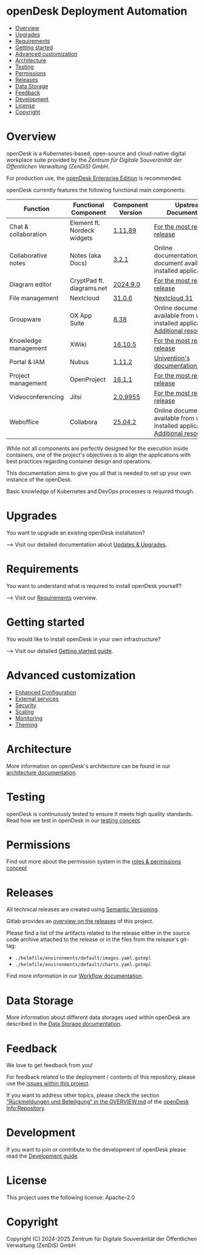 <!--
SPDX-FileCopyrightText: 2024 Zentrum für Digitale Souveränität der Öffentlichen Verwaltung (ZenDiS) GmbH
SPDX-FileCopyrightText: 2024 Bundesministerium des Innern und für Heimat, PG ZenDiS "Projektgruppe für Aufbau ZenDiS"
SPDX-License-Identifier: Apache-2.0
-->

<h1>openDesk Deployment Automation</h1>

<!-- TOC -->
* [Overview](#overview)
* [Upgrades](#upgrades)
* [Requirements](#requirements)
* [Getting started](#getting-started)
* [Advanced customization](#advanced-customization)
* [Architecture](#architecture)
* [Testing](#testing)
* [Permissions](#permissions)
* [Releases](#releases)
* [Data Storage](#data-storage)
* [Feedback](#feedback)
* [Development](#development)
* [License](#license)
* [Copyright](#copyright)
<!-- TOC -->

# Overview

openDesk is a Kubernetes-based, open-source and cloud-native digital workplace suite provided by the
*Zentrum für Digitale Souveränität der Öffentlichen Verwaltung (ZenDiS) GmbH*.

For production use, the [openDesk Enterprise Edition](./README-EE.md) is recommended.

openDesk currently features the following functional main components:

| Function             | Functional Component        | Component<br/>Version                                                                                                         | Upstream Documentation                                                                                                                |
|----------------------|-----------------------------|-------------------------------------------------------------------------------------------------------------------------------|---------------------------------------------------------------------------------------------------------------------------------------|
| Chat & collaboration | Element ft. Nordeck widgets | [1.11.89](https://github.com/element-hq/element-desktop/releases/tag/v1.11.89)                                                | [For the most recent release](https://element.io/user-guide)                                                                          |
| Collaborative notes  | Notes (aka Docs)            | [3.2.1](https://github.com/suitenumerique/docs/releases/tag/v3.2.1)                                                           | Online documentation/welcome document available in installed application                                                              |
| Diagram editor       | CryptPad ft. diagrams.net   | [2024.9.0](https://github.com/cryptpad/cryptpad/releases/tag/2024.9.0)                                                        | [For the most recent release](https://docs.cryptpad.org/en/)                                                                          |
| File management      | Nextcloud                   | [31.0.6](https://nextcloud.com/de/changelog/#31-0-6)                                                                          | [Nextcloud 31](https://docs.nextcloud.com/)                                                                                           |
| Groupware            | OX App Suite                | [8.38](https://documentation.open-xchange.com/appsuite/releases/8.38/)                                                        | Online documentation available from within the installed application; [Additional resources](https://documentation.open-xchange.com/) |
| Knowledge management | XWiki                       | [16.10.5](https://www.xwiki.org/xwiki/bin/view/ReleaseNotes/Data/XWiki/16.10.5/)                                              | [For the most recent release](https://www.xwiki.org/xwiki/bin/view/Documentation)                                                     |
| Portal & IAM         | Nubus                       | [1.11.2](https://docs.software-univention.de/nubus-kubernetes-release-notes/1.x/en/changelog.html#version-1-11-2-2025-07-10) | [Univention's documentation website](https://docs.software-univention.de/n/en/nubus.html)                                             |
| Project management   | OpenProject                 | [16.1.1](https://www.openproject.org/docs/release-notes/16-1-1/)                                                              | [For the most recent release](https://www.openproject.org/docs/user-guide/)                                                           |
| Videoconferencing    | Jitsi                       | [2.0.9955](https://github.com/jitsi/jitsi-meet/releases/tag/stable%2Fjitsi-meet_9955)                                         | [For the most recent  release](https://jitsi.github.io/handbook/docs/category/user-guide/)                                            |
| Weboffice            | Collabora                   | [25.04.2](https://www.collaboraoffice.com/code-25-04-release-notes/)                                                          | Online documentation available from within the installed application; [Additional resources](https://sdk.collaboraonline.com/)        |

While not all components are perfectly designed for the execution inside containers, one of the project's objectives is to
align the applications with best practices regarding container design and operations.

This documentation aims to give you all that is needed to set up your own instance of the openDesk.

Basic knowledge of Kubernetes and DevOps processes is required though.

# Upgrades

You want to upgrade an existing openDesk installation?

⟶ Visit our detailed documentation about [Updates & Upgrades](./docs/migrations.md).

# Requirements

You want to understand what is required to install openDesk yourself?

⟶ Visit our [Requirements](./docs/requirements.md) overview.

# Getting started

You would like to install openDesk in your own infrastructure?

⟶ Visit our detailed [Getting started guide](./docs/getting-started.md).

# Advanced customization

- [Enhanced Configuration](./docs/enhanced-configuration.md)
- [External services](./docs/external-services.md)
- [Security](./docs/security.md)
- [Scaling](./docs/scaling.md)
- [Monitoring](./docs/monitoring.md)
- [Theming](./docs/theming.md)

# Architecture

More information on openDesk's architecture can be found in our [architecture documentation](./docs/architecture.md).

# Testing

openDesk is continuously tested to ensure it meets high quality standards. Read how we test in openDesk in our [testing concept](./docs/testing.md).

# Permissions

Find out more about the permission system in the [roles & permissions concept](./docs/permissions.md)

# Releases

All technical releases are created using [Semantic Versioning](https://semver.org/).

Gitlab provides an
[overview on the releases](https://gitlab.opencode.de/bmi/opendesk/deployment/opendesk/-/releases)
of this project.

Please find a list of the artifacts related to the release either in the source code archive attached to the release or
in the files from the release's git-tag:
- `./helmfile/environments/default/images.yaml.gotmpl`
- `./helmfile/environments/default/charts.yaml.gotmpl`

Find more information in our [Workflow documentation](./docs/developer/workflow.md).

# Data Storage

More information about different data storages used within openDesk are described in the
[Data Storage documentation](./docs/data-storage.md).

# Feedback

We love to get feedback from you!

For feedback related to the deployment / contents of this repository,
please use the [issues within this project](https://gitlab.opencode.de/bmi/opendesk/deployment/opendesk/-/issues).

If you want to address other topics, please check the section
["Rückmeldungen und Beteiligung" in the OVERVIEW.md](https://gitlab.opencode.de/bmi/opendesk/info/-/blob/main/OVERVIEW.md#rückmeldungen-und-beteiligung) of the [openDesk Info Repository](https://gitlab.opencode.de/bmi/opendesk/info).

# Development

If you want to join or contribute to the development of openDesk please read the [Development guide](./docs/developer/development.md).

# License

This project uses the following license: Apache-2.0

# Copyright

Copyright (C) 2024-2025 Zentrum für Digitale Souveränität der Öffentlichen Verwaltung (ZenDiS) GmbH
